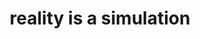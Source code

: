 ---
title: "reality is a simulation"
related:
  - Simulation hypothesis - Wikipedia
tags:
  - What is Reality
  - Fragment
---